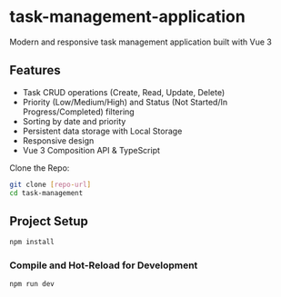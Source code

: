 # task-management-application
Modern and responsive task management application built with Vue 3

## Features
-  Task CRUD operations (Create, Read, Update, Delete)
-  Priority (Low/Medium/High) and Status (Not Started/In Progress/Completed) filtering
-  Sorting by date and priority
-  Persistent data storage with Local Storage
-  Responsive design
-  Vue 3 Composition API & TypeScript

Clone the Repo:
```bash
git clone [repo-url]
cd task-management
```
## Project Setup

```sh
npm install
```

### Compile and Hot-Reload for Development

```sh
npm run dev
```
